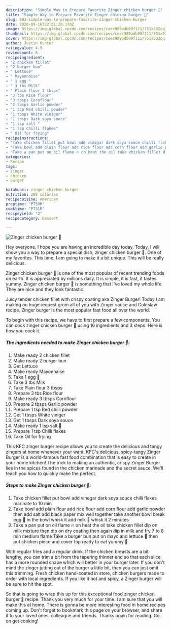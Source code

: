 ```yaml
---
description: "Simple Way to Prepare Favorite Zinger chicken burger 🍔"
title: "Simple Way to Prepare Favorite Zinger chicken burger 🍔"
slug: 983-simple-way-to-prepare-favorite-zinger-chicken-burger
date: 2020-09-16T22:51:20.170Z
image: https://img-global.cpcdn.com/recipes/ceec989adb09f111/751x532cq70/zinger-chicken-burger-🍔-recipe-main-photo.jpg
thumbnail: https://img-global.cpcdn.com/recipes/ceec989adb09f111/751x532cq70/zinger-chicken-burger-🍔-recipe-main-photo.jpg
cover: https://img-global.cpcdn.com/recipes/ceec989adb09f111/751x532cq70/zinger-chicken-burger-🍔-recipe-main-photo.jpg
author: Justin Hunter
ratingvalue: 4.9
reviewcount: 8
recipeingredient:
- "2 chicken fillet"
- "2 burger bun"
- " Lettuce"
- " Mayonnaise"
- " 1 egg "
- " 3 tbs Milk"
- " Plain flour 3 tbsps"
- "3 tbs Rice flour"
- "3 tbsps Cornflour"
- "2 tbsps Garlic powder"
- "1 tsp Red chilli powder"
- "1 tbsps White viniger"
- "1 tbsps Dark soya souce"
- "1 tsp salt "
- "1 tsp Chilli flakes"
- " Oil for frying"
recipeinstructions:
- "Take chicken fillet put bowl add vinegar dark soya souce chilli flakes marinate to 10 min"
- "Take bowl add plain flour add rice flour add corn flour add garlic powder then add salt add black paper mix well together take another bowl break egg 🥚 in the bowl whisk it add milk 🥛 whisk it 2 minutes"
- "Take a pan put on oil flame 🔥 on heat the oil take chicken fillet dip on milk mixture then dip on dry coating then again dip in milk and fry 7 to 8 min medium flame Take a burger bun put on mayo and lettuce 🥬 then put chicken piece and cover top ready to eat yummy 🤤"
categories:
- Recipe
tags:
- zinger
- chicken
- burger

katakunci: zinger chicken burger 
nutrition: 208 calories
recipecuisine: American
preptime: "PT39M"
cooktime: "PT31M"
recipeyield: "2"
recipecategory: Dessert

---
```



![Zinger chicken burger 🍔](https://img-global.cpcdn.com/recipes/ceec989adb09f111/751x532cq70/zinger-chicken-burger-🍔-recipe-main-photo.jpg)

Hey everyone, I hope you are having an incredible day today. Today, I will show you a way to prepare a special dish, zinger chicken burger 🍔. One of my favorites. This time, I am going to make it a bit unique. This will be really delicious.

Zinger chicken burger 🍔 is one of the most popular of recent trending foods on earth. It is appreciated by millions daily. It is simple, it is fast, it tastes yummy. Zinger chicken burger 🍔 is something that I've loved my whole life. They are nice and they look fantastic.

Juicy tender chicken fillet with crispy coating aka Zinger Burger! Today I am making on huge request grom all of you with Zinger sauce and Coleslaw recipe. Zinger burger is the most popular fast food all over the world.


To begin with this recipe, we have to first prepare a few components. You can cook zinger chicken burger 🍔 using 16 ingredients and 3 steps. Here is how you cook it.

<!--inarticleads1-->

##### The ingredients needed to make Zinger chicken burger 🍔:

1. Make ready 2 chicken fillet
1. Make ready 2 burger bun
1. Get  Lettuce
1. Make ready  Mayonnaise
1. Take  1 egg 🥚
1. Take  3 tbs Milk
1. Take  Plain flour 3 tbsps
1. Prepare 3 tbs Rice flour
1. Make ready 3 tbsps Cornflour
1. Prepare 2 tbsps Garlic powder
1. Prepare 1 tsp Red chilli powder
1. Get 1 tbsps White viniger
1. Get 1 tbsps Dark soya souce
1. Make ready 1 tsp salt 🧂
1. Prepare 1 tsp Chilli flakes
1. Take  Oil for frying


This KFC zinger burger recipe allows you to create the delicious and tangy zingers at home whenever your want. KFC&#39;s delicious, spicy-tangy Zinger Burger is a world-famous fast food combination that is easy to create in your home kitchen! The trick to making an authentic, crispy Zinger Burger lies in the spices found in the chicken marinade and the secret sauce. We&#39;ll teach you how to quickly make the perfect. 

<!--inarticleads2-->

##### Steps to make Zinger chicken burger 🍔:

1. Take chicken fillet put bowl add vinegar dark soya souce chilli flakes marinate to 10 min
1. Take bowl add plain flour add rice flour add corn flour add garlic powder then add salt add black paper mix well together take another bowl break egg 🥚 in the bowl whisk it add milk 🥛 whisk it 2 minutes
1. Take a pan put on oil flame 🔥 on heat the oil take chicken fillet dip on milk mixture then dip on dry coating then again dip in milk and fry 7 to 8 min medium flame Take a burger bun put on mayo and lettuce 🥬 then put chicken piece and cover top ready to eat yummy 🤤


With regular fries and a regular drink. If the chicken breasts are a bit lengthy, you can trim a bit from the tapering thinner end so that each slice has a more rounded shape which will better in your burger later. If you don&#39;t mind the zinger jutting out of the burger a little bit, then you can just omit this trimming. Fresh chicken hand-coated in store, chicken burgers made to order with local ingredients. If you like it hot and spicy, a Zinger burger will be sure to hit the spot. 

So that is going to wrap this up for this exceptional food zinger chicken burger 🍔 recipe. Thank you very much for your time. I am sure that you will make this at home. There is gonna be more interesting food in home recipes coming up. Don't forget to bookmark this page on your browser, and share it to your loved ones, colleague and friends. Thanks again for reading. Go on get cooking!
